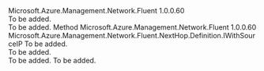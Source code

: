 <Type Name="IWithTargetResource" FullName="Microsoft.Azure.Management.Network.Fluent.NextHop.Definition.IWithTargetResource">
  <TypeSignature Language="C#" Value="public interface IWithTargetResource" />
  <TypeSignature Language="ILAsm" Value=".class public interface auto ansi abstract IWithTargetResource" />
  <TypeSignature Language="DocId" Value="T:Microsoft.Azure.Management.Network.Fluent.NextHop.Definition.IWithTargetResource" />
  <TypeSignature Language="VB.NET" Value="Public Interface IWithTargetResource" />
  <TypeSignature Language="F#" Value="type IWithTargetResource = interface" />
  <AssemblyInfo>
    <AssemblyName>Microsoft.Azure.Management.Network.Fluent</AssemblyName>
    <AssemblyVersion>1.0.0.60</AssemblyVersion>
  </AssemblyInfo>
  <Interfaces />
  <Docs>
    <summary>To be added.</summary>
    <remarks>To be added.</remarks>
  </Docs>
  <Members>
    <Member MemberName="WithTargetResourceId">
      <MemberSignature Language="C#" Value="public Microsoft.Azure.Management.Network.Fluent.NextHop.Definition.IWithSourceIP WithTargetResourceId (string vmId);" />
      <MemberSignature Language="ILAsm" Value=".method public hidebysig newslot virtual instance class Microsoft.Azure.Management.Network.Fluent.NextHop.Definition.IWithSourceIP WithTargetResourceId(string vmId) cil managed" />
      <MemberSignature Language="DocId" Value="M:Microsoft.Azure.Management.Network.Fluent.NextHop.Definition.IWithTargetResource.WithTargetResourceId(System.String)" />
      <MemberSignature Language="VB.NET" Value="Public Function WithTargetResourceId (vmId As String) As IWithSourceIP" />
      <MemberSignature Language="F#" Value="abstract member WithTargetResourceId : string -&gt; Microsoft.Azure.Management.Network.Fluent.NextHop.Definition.IWithSourceIP" Usage="iWithTargetResource.WithTargetResourceId vmId" />
      <MemberType>Method</MemberType>
      <AssemblyInfo>
        <AssemblyName>Microsoft.Azure.Management.Network.Fluent</AssemblyName>
        <AssemblyVersion>1.0.0.60</AssemblyVersion>
      </AssemblyInfo>
      <ReturnValue>
        <ReturnType>Microsoft.Azure.Management.Network.Fluent.NextHop.Definition.IWithSourceIP</ReturnType>
      </ReturnValue>
      <Parameters>
        <Parameter Name="vmId" Type="System.String" />
      </Parameters>
      <Docs>
        <param name="vmId">To be added.</param>
        <summary>To be added.</summary>
        <returns>To be added.</returns>
        <remarks>To be added.</remarks>
      </Docs>
    </Member>
  </Members>
</Type>